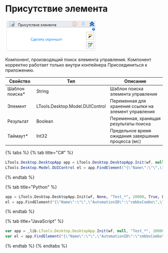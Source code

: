 # Присутствие элемента

![](<../../../.gitbook/assets/image (966).png>)

Компонент, производящий поиск элемента управления. Компонент корректно работает только внутри контейнера Присоединиться к приложению.

| Свойство        | Тип                             | Описание                                             |
| --------------- | ------------------------------- | ---------------------------------------------------- |
| Шаблон поиска\* | String                          | Шаблон поиска элемента управления                    |
| Элемент         | LTools.Desktop.Model.DUIControl | Переменная для хранения ссылки на элемент управления |
| Результат       | Boolean                         | Переменная, хранящая результаты поиска               |
| Таймаут\*       | Int32                           | Предельное время ожидания завершения процесса (мс)   |

{% tabs %}
{% tab title="C#" %}
```csharp
LTools.Desktop.DesktopApp app = LTools.Desktop.DesktopApp.Init(wf, null, "Test_*", 20000, true, LTools.Desktop.Model.DesktopTypes.UIAUTOMATION);
LTools.Desktop.Model.DUIControl el = app.FindElement("{\"Name\":\"\",\"AutomationID\":\"cmbbxCombo\",\"ClassName\":\"ComboBox\",\"AUIProperties\":[],\"TextSearchMode\":0,\"IsRoot\":false,\"IsQuickSearch\":false}");
```
{% endtab %}

{% tab title="Python" %}
```python
app = LTools.Desktop.DesktopApp.Init(wf, None, "Test_*", 20000, True, LTools.Desktop.Model.DesktopTypes.UIAUTOMATION)
el = app.FindElement("{\"Name\":\"\",\"AutomationID\":\"cmbbxCombo\",\"ClassName\":\"ComboBox\",\"AUIProperties\":[],\"TextSearchMode\":0,\"IsRoot\":false,\"IsQuickSearch\":false}");
```
{% endtab %}

{% tab title="JavaScript" %}
```javascript
var app = _lib.LTools.Desktop.DesktopApp.Init(wf, null, "Test_*", 20000, true, _lib.LTools.Desktop.Model.DesktopTypes.UIAUTOMATION);
var el = app.FindElement("{\"Name\":\"\",\"AutomationID\":\"cmbbxCombo\",\"ClassName\":\"ComboBox\",\"AUIProperties\":[],\"TextSearchMode\":0,\"IsRoot\":false,\"IsQuickSearch\":false}");
```
{% endtab %}
{% endtabs %}
